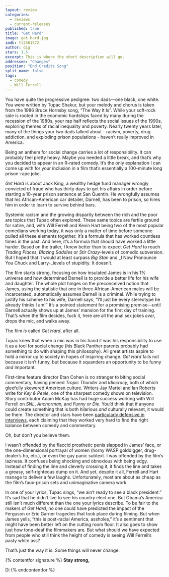 ```yaml
---
layout: review
categories: 
  - reviews
  - current-releases
published: true
title: "Get Hard"
image: get-hard.jpg
imdb: tt2561572
author: dig
stars: 1.5
excerpt: This is where the short description will go.
addressee: "Changes"
position: "End Credits Song"
split_name: false
tags: 
  - comedy
  - Will Ferrell
---
```


You have quite the progressive pedigree: two dads—one black, one white. You were written by Tupac Shakur, but your melody and chorus is taken from the 1986 Bruce Hornsby song, “The Way It Is”. While your soft-rock side is rooted in the economic hardships faced by many during the recession of the 1980s, your rap half reflects the social issues of the 1990s, exploring themes of racial inequality and poverty. Nearly twenty years later, many of the things your two dads talked about - racism, poverty, drug addiction, and exploding prison populations - haven’t really improved in America. 

Being an anthem for social change carries a lot of responsibility. It can probably feel pretty heavy. Maybe you needed a little break, and that’s why you decided to appear in an R-rated comedy. It’s the only explanation I can come up with for your inclusion in a film that’s essentially a 100-minute long prison-rape joke. 

_Get Hard_ is about Jack King, a wealthy hedge fund manager wrongly convicted of fraud who has thirty days to get his affairs in order before starting a 10-year prison sentence at San Quentin. He wrongfully assumes that his African-American car detailer, Darnell, has been to prison, so hires him in order to learn to survive behind bars.

Systemic racism and the growing disparity between the rich and the poor are topics that Tupac often explored. These same topics are fertile ground for satire, and, with Will Ferrell and Kevin Hart being two of the most popular comedians working today, it was only a matter of time before someone pulled all these elements together. It’s a formula that has worked countless times in the past. And here, it’s a formula that should have worked a little harder. Based on the trailer, I knew better than to expect _Get Hard_ to reach _Trading Places_, _Blazing Saddles_ or _Stir Crazy_-levels of comedic subversion. But I hoped that it would at least surpass _Big Stan_ and _I Now Pronounce You Chuck and Larry-_levels of stupidity. It doesn’t. 

The film starts strong, focusing on how insulated James is in his 1% universe and how determined Darnell is to provide a better life for his wife and daughter. The whole plot hinges on the preconceived notion that James, using the statistic that one in three African-American males will be incarcerated, automatically assumes Darnell is a criminal. While trying to justify his scheme to his wife, Darnell says, “I’ll just be every stereotype he already thinks I am!” It’s a pointed statement for a promising premise—until Darnell actually shows up at James’ mansion for the first day of training. That’s when the film decides, fuck it, here are all the anal sex jokes _ever_, drops the mic, and walks away. 

The film _is_ called _Get Hard_, after all. 

Tupac knew that when a mic was in his hand it was his responsibility to use it as a tool for social change (his Black Panther parents probably had something to do with shaping this philosophy). All great artists aspire to hold a mirror up to society in hopes of inspiring change. _Get Hard_ fails not because it isn’t funny, but because it squanders an opportunity to be funny _and_ important. 

First-time feature director Etan Cohen is no stranger to biting social commentary, having penned _Tropic Thunder_ and _Idiocracy,_ both of which gleefully skewered American culture. Writers Jay Martel and Ian Roberts write for _Key & Peele_, one of the sharpest comedy shows on television. Story contributor Adam McKay has had huge success working with Will Ferrell on _SNL_, _Anchorman,_ and _Funny or Die_. You’d think that if anyone could create something that is both hilarious _and_ culturally relevant, it would be them. The director and stars have been [particularly defensive in interviews](http://www.huffingtonpost.com/2015/03/25/kevin-hart-will-ferrell-get-hard_n_6938526.html), each claiming that they worked very hard to find the right balance between comedy and commentary.

Oh, but don’t you believe them. 

I wasn’t offended by the flaccid prosthetic penis slapped in James’ face, or the one-dimensional portrayal of women (horny WASP golddigger, drug-dealer’s ho, etc.), or even the gay panic subtext. I was offended by the film’s laziness. It confuses being shocking and obnoxious with being edgy. Instead of finding the line and cleverly crossing it, it finds the line and takes a greasy, self-righteous dump on it. And yet, despite it all, Ferrell and Hart manage to deliver a few laughs. Unfortunately, most are about as cheap as the film’s faux-prison sets and unimaginative camera work. 

In one of your lyrics, Tupac sings, “we ain’t ready to see a black president.” It’s sad that he didn’t live to see his country elect one. But Obama’s America still isn’t much different than the one your lyrics describe. To be fair to the makers of _Get Hard_, no one could have predicted the impact of the Ferguson or Eric Garner tragedies that took place during filming. But when James yells, “this is post-racial America, assholes,” it’s a sentiment that might have been better left on the cutting room floor. It also goes to show just how tone-deaf the filmmakers are. But what should we have expected from people who still think the height of comedy is seeing Will Ferrell’s pasty white ass? 

That’s just the way it is. Some things will never change.

{% contentfor signature %}
**Stay strong,**

Di
{% endcontentfor %}